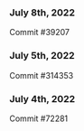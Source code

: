 ### July 8th, 2022

Commit #39207

### July 5th, 2022

Commit #314353


### July 4th, 2022

Commit #72281
